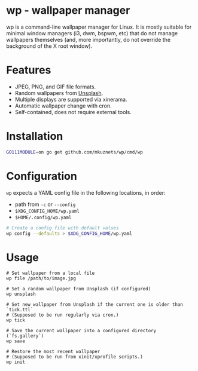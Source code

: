 # wp - wallpaper manager

wp is a command-line wallpaper manager for Linux.
It is mostly suitable for minimal window managers (i3, dwm, bspwm, etc) that do not manage wallpapers themselves 
(and, more importantly, do not override the background of the X root window).

# Features

* JPEG, PNG, and GIF file formats.
* Random wallpapers from [Unsplash](https://unsplash.com).
* Multiple displays are supported via xinerama.
* Automatic wallpaper change with cron.
* Self-contained, does not require external tools.

# Installation

```bash
GO111MODULE=on go get github.com/mkuznets/wp/cmd/wp
```

# Configuration

`wp` expects a YAML config file in the following locations, in order:

* path from `-c` or `--config`
* `$XDG_CONFIG_HOME/wp.yaml`
* `$HOME/.config/wp.yaml`

```sh
# Create a config file with default values
wp config --defaults > $XDG_CONFIG_HOME/wp.yaml
```


# Usage

```shell
# Set wallpaper from a local file
wp file /path/to/image.jpg

# Set a random wallpaper from Unsplash (if configured)
wp unsplash

# Set new wallpaper from Unsplash if the current one is older than `tick.ttl`
# (Supposed to be run regularly via cron.)
wp tick

# Save the current wallpaper into a configured directory (`fs.gallery`)
wp save

# Restore the most recent wallpaper
# (Supposed to be run from xinit/xprofile scripts.)
wp init
```
